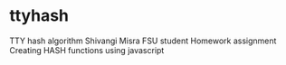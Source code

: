 # ttyhash
TTY hash algorithm
Shivangi Misra
FSU student
Homework assignment
Creating HASH functions using javascript
